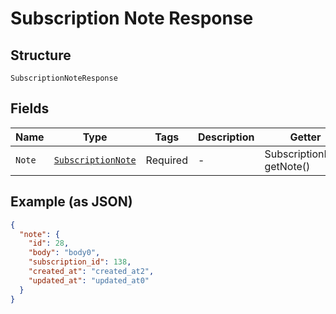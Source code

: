 
# Subscription Note Response

## Structure

`SubscriptionNoteResponse`

## Fields

| Name | Type | Tags | Description | Getter | Setter |
|  --- | --- | --- | --- | --- | --- |
| `Note` | [`SubscriptionNote`](../../doc/models/subscription-note.md) | Required | - | SubscriptionNote getNote() | setNote(SubscriptionNote note) |

## Example (as JSON)

```json
{
  "note": {
    "id": 28,
    "body": "body0",
    "subscription_id": 138,
    "created_at": "created_at2",
    "updated_at": "updated_at0"
  }
}
```


